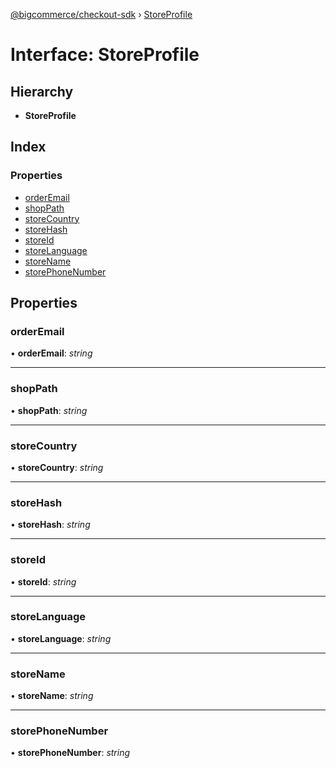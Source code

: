 [@bigcommerce/checkout-sdk](../README.md) › [StoreProfile](storeprofile.md)

# Interface: StoreProfile

## Hierarchy

* **StoreProfile**

## Index

### Properties

* [orderEmail](storeprofile.md#orderemail)
* [shopPath](storeprofile.md#shoppath)
* [storeCountry](storeprofile.md#storecountry)
* [storeHash](storeprofile.md#storehash)
* [storeId](storeprofile.md#storeid)
* [storeLanguage](storeprofile.md#storelanguage)
* [storeName](storeprofile.md#storename)
* [storePhoneNumber](storeprofile.md#storephonenumber)

## Properties

###  orderEmail

• **orderEmail**: *string*

___

###  shopPath

• **shopPath**: *string*

___

###  storeCountry

• **storeCountry**: *string*

___

###  storeHash

• **storeHash**: *string*

___

###  storeId

• **storeId**: *string*

___

###  storeLanguage

• **storeLanguage**: *string*

___

###  storeName

• **storeName**: *string*

___

###  storePhoneNumber

• **storePhoneNumber**: *string*
